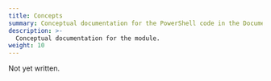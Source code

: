 ```yaml
---
title: Concepts
summary: Conceptual documentation for the PowerShell code in the Documentarian.DevX module.
description: >-
  Conceptual documentation for the module.
weight: 10
---
```


Not yet written.
